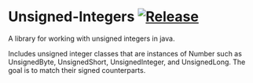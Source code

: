 # Unsigned-Integers [![Release](https://jitpack.io/v/ccarpenter04/Unsigned-Integers.svg)](https://jitpack.io/#ccarpemter04/Unsigned-Integers)
A library for working with unsigned integers in java.

Includes unsigned integer classes that are instances of Number such as UnsignedByte, UnsignedShort, UnsignedInteger, and UnsignedLong.
The goal is to match their signed counterparts.
